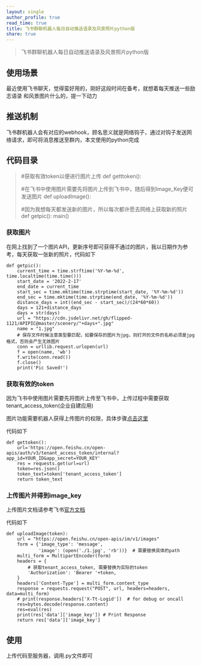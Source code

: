 ```yaml
---
layout: single
author_profile: true
read_time: true
title: 飞书群聊机器人每日自动推送语录及风景照片python版
share: true
---
```


> 飞书群聊机器人每日自动推送语录及风景照片python版

## 使用场景

最近使用飞书聊天，觉得蛮好用的，刚好这段时间在备考，就想着每天推送一些励志语录 和风景图片什么的，提一下动力

## 推送机制

飞书群机器人会有对应的webhook，顾名思义就是网络钩子，通过对钩子发送网络请求，即可将消息推送至群内，本文使用的python完成

## 代码目录

> #获取有效token以便进行图片上传
> def getttoken():
> 
> #在飞书中使用图片需要先将图片上传到飞书中，随后得到Image_Key便可发送图片
> def uploadImage():
> 
> #因为我想每天都发送新的图片，所以每次都许愿去网络上获取新的照片
> def getpic():
> main()

### 获取图片

在网上找到了一个图片API，更新序号即可获得不通过的图片，我以日期作为参考，每天获取一张新的照片，代码如下

```
def getpic():
    current_time = time.strftime('%Y-%m-%d', time.localtime(time.time()))
    start_date = '2022-2-17'
    end_date = current_time
    start_sec = time.mktime(time.strptime(start_date, '%Y-%m-%d'))
    end_sec = time.mktime(time.strptime(end_date, '%Y-%m-%d'))
    distance_days = int((end_sec - start_sec)/(24*60*60))
    days = 121+distance_days
    days = str(days)
    url = "https://cdn.jsdelivr.net/gh/flipped-1121/APIPIC@master/scenery/"+days+".jpg"
    name = "1.jpg"
    # 保存文件时候注意类型要匹配，如要保存的图片为jpg，则打开的文件的名称必须是jpg格式，否则会产生无效图片
    conn = urllib.request.urlopen(url)
    f = open(name, 'wb')
    f.write(conn.read())
    f.close()
    print('Pic Saved!')

```

### 获取有效的token

因为飞书中使用图片需要先将图片上传至飞书中，上传过程中需要获取tenant_access_token(企业自建应用)

图片功能需要机器人获得上传图片的权限，具体步骤[点击这里](图片功能需要机器人获得上传图片的权限，具体步骤点击这里)

代码如下
```
def gettoken():
    url='https://open.feishu.cn/open-apis/auth/v3/tenant_access_token/internal?app_id=YOUR_ID&app_secret=YOUR_KEY'
    res = requests.get(url=url)
    token=res.json()
    token_text=token['tenant_access_token']
    return token_text

```

### 上传图片并得到image_key

上传图片文档请参考飞书[官方文档](https://link.csdn.net/?target=https%3A%2F%2Fopen.feishu.cn%2Fdocument%2FukTMukTMukTM%2FuEDO04SM4QjLxgDN)

代码如下

```
def uploadImage(token):
    url = "https://open.feishu.cn/open-apis/im/v1/images"
    form = {'image_type': 'message',
            'image': (open('./1.jpg', 'rb'))}  # 需要替换具体的path
    multi_form = MultipartEncoder(form)
    headers = {
        # 获取tenant_access_token, 需要替换为实际的token
        'Authorization': 'Bearer '+token,
    }
    headers['Content-Type'] = multi_form.content_type
    response = requests.request("POST", url, headers=headers, data=multi_form)
    # print(response.headers['X-Tt-Logid'])  # for debug or oncall
    res=bytes.decode(response.content)
    res=eval(res)
    print(res['data']['image_key']) # Print Response
    return res['data']['image_key']

```

## 使用

上传代码至服务器，调用.py文件即可